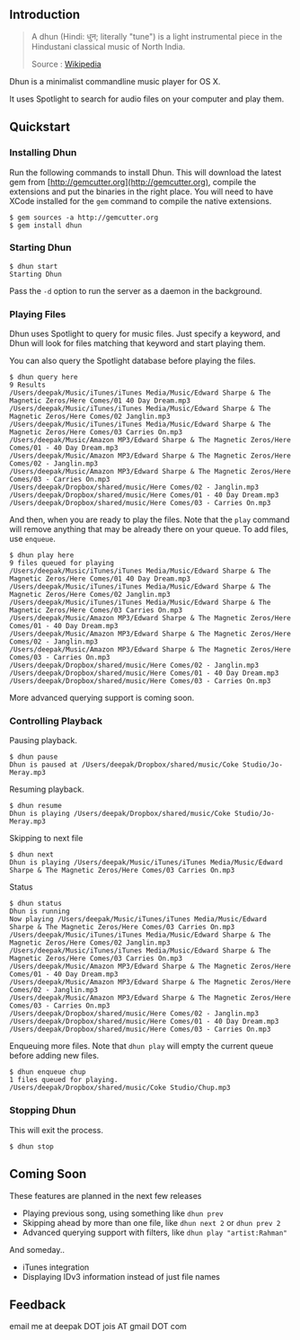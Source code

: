 ## Introduction

> A dhun (Hindi: धुन; literally "tune") is a light instrumental piece in the
> Hindustani classical music of North India.
>
> Source : [Wikipedia](http://en.wikipedia.org/wiki/Dhun)

Dhun is a minimalist commandline music player for OS X.

It uses Spotlight to search for audio files on your computer and play them.

## Quickstart

### Installing Dhun

Run the following commands to install Dhun. This will download the latest gem
from [http://gemcutter.org](http://gemcutter.org), compile the extensions and
put the binaries in the right place. You will need to have XCode installed for
the `gem` command to compile the native extensions.

    $ gem sources -a http://gemcutter.org
    $ gem install dhun

### Starting Dhun

    $ dhun start
    Starting Dhun

Pass the `-d` option to run the server as a daemon in the background.

### Playing Files

Dhun uses Spotlight to query for music files. Just specify a keyword, and Dhun
will look for files matching that keyword and start playing them.

You can also query the Spotlight database before playing the files.

    $ dhun query here
    9 Results
    /Users/deepak/Music/iTunes/iTunes Media/Music/Edward Sharpe & The Magnetic Zeros/Here Comes/01 40 Day Dream.mp3
    /Users/deepak/Music/iTunes/iTunes Media/Music/Edward Sharpe & The Magnetic Zeros/Here Comes/02 Janglin.mp3
    /Users/deepak/Music/iTunes/iTunes Media/Music/Edward Sharpe & The Magnetic Zeros/Here Comes/03 Carries On.mp3
    /Users/deepak/Music/Amazon MP3/Edward Sharpe & The Magnetic Zeros/Here Comes/01 - 40 Day Dream.mp3
    /Users/deepak/Music/Amazon MP3/Edward Sharpe & The Magnetic Zeros/Here Comes/02 - Janglin.mp3
    /Users/deepak/Music/Amazon MP3/Edward Sharpe & The Magnetic Zeros/Here Comes/03 - Carries On.mp3
    /Users/deepak/Dropbox/shared/music/Here Comes/02 - Janglin.mp3
    /Users/deepak/Dropbox/shared/music/Here Comes/01 - 40 Day Dream.mp3
    /Users/deepak/Dropbox/shared/music/Here Comes/03 - Carries On.mp3

And then, when you are ready to play the files. Note that the `play` command
will remove anything that may be already there on your queue. To add files,
use `enqueue`.

    $ dhun play here
    9 files queued for playing
    /Users/deepak/Music/iTunes/iTunes Media/Music/Edward Sharpe & The Magnetic Zeros/Here Comes/01 40 Day Dream.mp3
    /Users/deepak/Music/iTunes/iTunes Media/Music/Edward Sharpe & The Magnetic Zeros/Here Comes/02 Janglin.mp3
    /Users/deepak/Music/iTunes/iTunes Media/Music/Edward Sharpe & The Magnetic Zeros/Here Comes/03 Carries On.mp3
    /Users/deepak/Music/Amazon MP3/Edward Sharpe & The Magnetic Zeros/Here Comes/01 - 40 Day Dream.mp3
    /Users/deepak/Music/Amazon MP3/Edward Sharpe & The Magnetic Zeros/Here Comes/02 - Janglin.mp3
    /Users/deepak/Music/Amazon MP3/Edward Sharpe & The Magnetic Zeros/Here Comes/03 - Carries On.mp3
    /Users/deepak/Dropbox/shared/music/Here Comes/02 - Janglin.mp3
    /Users/deepak/Dropbox/shared/music/Here Comes/01 - 40 Day Dream.mp3
    /Users/deepak/Dropbox/shared/music/Here Comes/03 - Carries On.mp3

More advanced querying support is coming soon.

### Controlling Playback

Pausing playback.

    $ dhun pause
    Dhun is paused at /Users/deepak/Dropbox/shared/music/Coke Studio/Jo-Meray.mp3

Resuming playback.

    $ dhun resume
    Dhun is playing /Users/deepak/Dropbox/shared/music/Coke Studio/Jo-Meray.mp3

Skipping to next file

    $ dhun next
    Dhun is playing /Users/deepak/Music/iTunes/iTunes Media/Music/Edward Sharpe & The Magnetic Zeros/Here Comes/03 Carries On.mp3

Status

    $ dhun status
    Dhun is running
    Now playing /Users/deepak/Music/iTunes/iTunes Media/Music/Edward Sharpe & The Magnetic Zeros/Here Comes/03 Carries On.mp3
    /Users/deepak/Music/iTunes/iTunes Media/Music/Edward Sharpe & The Magnetic Zeros/Here Comes/02 Janglin.mp3
    /Users/deepak/Music/iTunes/iTunes Media/Music/Edward Sharpe & The Magnetic Zeros/Here Comes/03 Carries On.mp3
    /Users/deepak/Music/Amazon MP3/Edward Sharpe & The Magnetic Zeros/Here Comes/01 - 40 Day Dream.mp3
    /Users/deepak/Music/Amazon MP3/Edward Sharpe & The Magnetic Zeros/Here Comes/02 - Janglin.mp3
    /Users/deepak/Music/Amazon MP3/Edward Sharpe & The Magnetic Zeros/Here Comes/03 - Carries On.mp3
    /Users/deepak/Dropbox/shared/music/Here Comes/02 - Janglin.mp3
    /Users/deepak/Dropbox/shared/music/Here Comes/01 - 40 Day Dream.mp3
    /Users/deepak/Dropbox/shared/music/Here Comes/03 - Carries On.mp3

Enqueuing more files. Note that `dhun play` will empty the current queue
before adding new files.

    $ dhun enqueue chup
    1 files queued for playing.
    /Users/deepak/Dropbox/shared/music/Coke Studio/Chup.mp3

### Stopping Dhun

This will exit the process.

    $ dhun stop

## Coming Soon

These features are planned in the next few releases

* Playing previous song, using something like `dhun prev`
* Skipping ahead by more than one file, like `dhun next 2` or `dhun prev 2`
* Advanced querying support with filters, like `dhun play "artist:Rahman"`

And someday..

* iTunes integration
* Displaying IDv3 information instead of just file names

## Feedback

email me at deepak DOT jois AT gmail DOT com